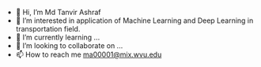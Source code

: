 - 👋 Hi, I’m Md Tanvir Ashraf
- 👀 I’m interested in application of Machine Learning and Deep Learning in transportation field.
- 🌱 I’m currently learning ...
- 💞️ I’m looking to collaborate on ...
- 📫 How to reach me ma00001@mix.wvu.edu

<!---
TanvirAshraf19/TanvirAshraf19 is a ✨ special ✨ repository because its `README.md` (this file) appears on your GitHub profile.
You can click the Preview link to take a look at your changes.
--->
